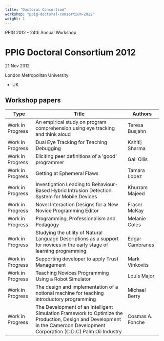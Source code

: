 ```yaml
---
title: "Doctoral Consortium"
workshop: "ppig-doctoral-consortium-2012"
weight: 1
---
```


PPIG 2012 - 24th Annual Workshop

PPIG Doctoral Consortium 2012
=============================

21 Nov 2012

London Metropolitan University

*   UK

Workshop papers
---------------
|Type|Title|Authors|
|--- |--- |--- |
|Work in Progress|An empirical study on program comprehension using eye tracking and think aloud|Teresa  Busjahn|
|Work in Progress|Dual Eye Tracking for Teaching Debugging|Kshitij  Sharma|
|Work in Progress|Eliciting peer definitions of a 'good' programmer|Gail  Ollis|
|Work in Progress|Getting at Ephemeral Flaws|Tamara  Lopez|
|Work in Progress|Investigation Leading to Behaviour-Based Hybrid Intrusion Detection System for Mobile Devices|Khurram  Majeed|
|Work in Progress|Novel Interaction Designs for a New Novice Programming Editor|Fraser  McKay|
|Work in Progress|Programming, Professionalism and Pedagogy|Melanie  Coles|
|Work in Progress|Studying the utility of Natural Language Descriptions as a support for novices in the early stage of learning programming|Edgar  Cambranes|
|Work in Progress|Supporting developer to apply Trust Management|Mark  Vinkovits|
|Work in Progress|Teaching Novices Programming Using a Robot Simulator|Louis  Major|
|Work in Progress|The design and implementation of a notional machine for teaching introductory programming|Michael  Berry|
|Work in Progress|The Development of an Intelligent Simulation Framework to Optimize the Production, Design and Development in the Cameroon Development Corporation (C.D.C) Palm Oil Industry|Cosmas A. Fonche|
